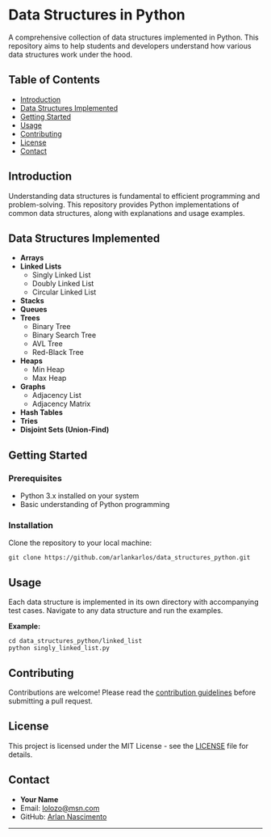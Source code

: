 <!DOCTYPE html>
<html lang="en">
<head>
    <meta charset="UTF-8">
</head>
<body>

<h1>Data Structures in Python</h1>

<p>A comprehensive collection of data structures implemented in Python. This repository aims to help students and developers understand how various data structures work under the hood.</p>

<h2>Table of Contents</h2>

<ul>
    <li><a href="#introduction">Introduction</a></li>
    <li><a href="#data-structures-implemented">Data Structures Implemented</a></li>
    <li><a href="#getting-started">Getting Started</a></li>
    <li><a href="#usage">Usage</a></li>
    <li><a href="#contributing">Contributing</a></li>
    <li><a href="#license">License</a></li>
    <li><a href="#contact">Contact</a></li>
</ul>

<h2 id="introduction">Introduction</h2>

<p>Understanding data structures is fundamental to efficient programming and problem-solving. This repository provides Python implementations of common data structures, along with explanations and usage examples.</p>

<h2 id="data-structures-implemented">Data Structures Implemented</h2>

<ul>
    <li><strong>Arrays</strong></li>
    <li><strong>Linked Lists</strong>
        <ul>
            <li>Singly Linked List</li>
            <li>Doubly Linked List</li>
            <li>Circular Linked List</li>
        </ul>
    </li>
    <li><strong>Stacks</strong></li>
    <li><strong>Queues</strong></li>
    <li><strong>Trees</strong>
        <ul>
            <li>Binary Tree</li>
            <li>Binary Search Tree</li>
            <li>AVL Tree</li>
            <li>Red-Black Tree</li>
        </ul>
    </li>
    <li><strong>Heaps</strong>
        <ul>
            <li>Min Heap</li>
            <li>Max Heap</li>
        </ul>
    </li>
    <li><strong>Graphs</strong>
        <ul>
            <li>Adjacency List</li>
            <li>Adjacency Matrix</li>
        </ul>
    </li>
    <li><strong>Hash Tables</strong></li>
    <li><strong>Tries</strong></li>
    <li><strong>Disjoint Sets (Union-Find)</strong></li>
</ul>

<h2 id="getting-started">Getting Started</h2>

<h3>Prerequisites</h3>

<ul>
    <li>Python 3.x installed on your system</li>
    <li>Basic understanding of Python programming</li>
</ul>

<h3>Installation</h3>

<p>Clone the repository to your local machine:</p>

<pre><code>git clone https://github.com/arlankarlos/data_structures_python.git
</code></pre>

<h2 id="usage">Usage</h2>

<p>Each data structure is implemented in its own directory with accompanying test cases. Navigate to any data structure and run the examples.</p>

<p><strong>Example:</strong></p>

<pre><code>cd data_structures_python/linked_list
python singly_linked_list.py
</code></pre>

<h2 id="contributing">Contributing</h2>

<p>Contributions are welcome! Please read the <a href="CONTRIBUTING.md">contribution guidelines</a> before submitting a pull request.</p>

<h2 id="license">License</h2>

<p>This project is licensed under the MIT License - see the <a href="LICENSE">LICENSE</a> file for details.</p>

<h2 id="contact">Contact</h2>

<ul>
    <li><strong>Your Name</strong></li>
    <li>Email: <a href="mailto:lolozo@msn.com" target="_blank">lolozo@msn.com</a></li>
    <li>GitHub: <a href="https://github.com/arlankarlos" target="_blank">Arlan Nascimento</a></li>
</ul>

<hr>


</body>
</html>
